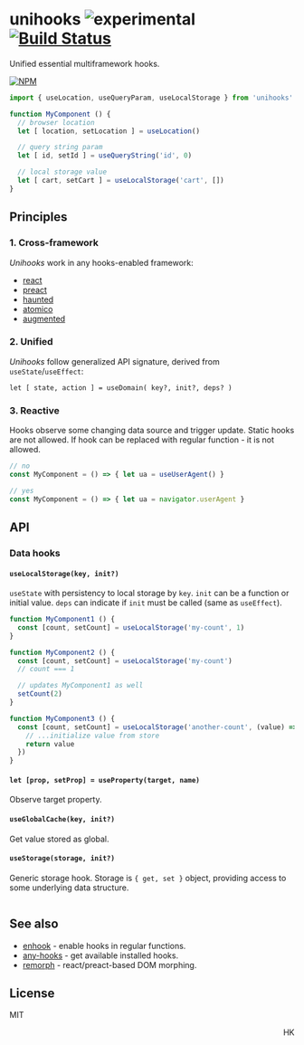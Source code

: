 # unihooks ![experimental](https://img.shields.io/badge/stability-experimental-yellow) [![Build Status](https://travis-ci.org/dy/unihooks.svg?branch=master)](https://travis-ci.org/dy/unihooks)

Unified essential multiframework hooks.

[![NPM](https://nodei.co/npm/unihooks.png?mini=true)](https://nodei.co/npm/unihooks/)

```js
import { useLocation, useQueryParam, useLocalStorage } from 'unihooks'

function MyComponent () {
  // browser location
  let [ location, setLocation ] = useLocation()

  // query string param
  let [ id, setId ] = useQueryString('id', 0)

  // local storage value
  let [ cart, setCart ] = useLocalStorage('cart', [])
}
```

## Principles

### 1. Cross-framework

_Unihooks_ work in any hooks-enabled framework:

* [react](https://ghub.io/react)
* [preact](https://ghub.io/preact)
* [haunted](https://ghub.io/haunted)
* [atomico](https://ghub.io/atomico)
* [augmented](https://ghub.io/augmented)

<!--
If target framework is known in advance, the corresponding entry can be used:

```js
// framework is detected automatically
import * as hook from 'unihooks'

// preact hooks
import * as hook from 'unihooks/preact'
```
-->

### 2. Unified

_Unihooks_ follow generalized API signature, derived from `useState`/`useEffect`:

<!-- / `useEffect` and Observable / Promise: -->

```
let [ state, action ] = useDomain( key?, init?, deps? )
```

<!-- let [ value, { error, closed, pending } ] = useCall( fn, deps? ) -->

### 3. Reactive

Hooks observe some changing data source and trigger update. Static hooks are not allowed. If hook can be replaced with regular function - it is not allowed.

```js
// no
const MyComponent = () => { let ua = useUserAgent() }

// yes
const MyComponent = () => { let ua = navigator.userAgent }
```


## API

<!--

### `let [state, setState] = useState(target|key?, init, deps?)`

`useState` extension with `target` or `key` first argument and `deps` the last argument. State can be identified, read and reinitialized that way.

```js
let [x, setX] = useState(element, null, [])

// depending on component props - reinit the state
let [value, setValue] = useState(() => props.x, [props.x])
```

Ref: [use-store](https://ghub.io/use-store)

-->

### Data hooks

#### `useLocalStorage(key, init?)`

`useState` with persistency to local storage by `key`.
`init` can be a function or initial value. `deps` can indicate if `init` must be called (same as `useEffect`).

```js
function MyComponent1 () {
  const [count, setCount] = useLocalStorage('my-count', 1)
}

function MyComponent2 () {
  const [count, setCount] = useLocalStorage('my-count')
  // count === 1

  // updates MyComponent1 as well
  setCount(2)
}

function MyComponent3 () {
  const [count, setCount] = useLocalStorage('another-count', (value) => {
    // ...initialize value from store
    return value
  })
}
```

#### `let [prop, setProp] = useProperty(target, name)`

Observe target property.

#### `useGlobalCache(key, init?)`

Get value stored as global.

#### `useStorage(storage, init?)`

Generic storage hook. Storage is `{ get, set }` object, providing access to some underlying data structure.

```js
```

<!--

#### `let [value, setValue] = useQueryParam(name, default|type)`

`useState` with persistency to query string. `default` value indicates data type to serialize. If default value doesn't exist, directly type can be passed.

```js
```

#### `let [values, setValues] = useQueryString()`

Query string object accessor.


#### `let [attr, setAttr] = useAttribute(element, name)`

Element attribute observer hook.

#### `let [data, setData] = useDataset(element, name)`

`dataset`/`data-*` observer hook.

#### `let [cls, setClass] = useClassName(element, name)`

`className` observer hook.

#### `let [values, setValues, isValid] = useForm(init, validation)`

Form values accessor hook.

#### `let [value, setValue, isValid] = useFormValue(name, init, validate)`

#### `let [response, send, isPending] = useRemote(url, method|options?)`

Remote source accessor, a generic AJAX calls hook.

```js
let [users, fetchUsers] = useRemote('/users', 'GET')
useEffect(fetchUsers, [id])

let [data, su]
```

#### `let [location, setLocation] = useLocation()`
#### `let [params, setRoute] = useRoute('user/:id')`

#### `let [e, dispatch] = useEvent(target|selector?, event)`

Events hook.

#### `let [cookie, setCookie] = useCookie(name)`


#### `let [ mutation, mutate ] = useMutations(selector|element)`

Append, prepend, remove, update etc.

#### `let [element, render] = useSelector(selector|element)`

#### `let [css, setCss] = useCSS(selector|element?, rule)`

#### `let [value] = useArguments()`

#### `let [message, send] = useThread(pid)`

#### `let [intersects] = useIntersection(elementA, elementB)`

#### `let [size, setSize] = useResize(element)`

#### `let [, startTransition, isPending] = useTransition()`

#### `let [ result, call ] = useFunction(() => {})`

#### `let [ result, call ] = useEffect(key?, () => {}, deps?)`

In some way, a gateway to other hooks, same as direct aspect `effect(() => {})`.
But if we follow convention, that's going to become `let [prevResult, call] = useEffect( () => {} | id ); call()`.
If we keep initial `useEffect(fn, deps)` signature, we may extend it to other aspects as `let result = useAction(id|fn, deps)`.
`useEffect` is an extension of the "current" flow, a branch.
`useTransition` is fork.
A possible trigger is - last `deps` argument. If passed - the `write` method is called instantly with the `deps` argument.

```js
useAction((...deps) => {}, deps)
useState(() => {}, deps)
```

-->


## See also

* [enhook](https://ghub.io/enhook) - enable hooks in regular functions.
* [any-hooks](https://ghub.io/any-hooks) - get available installed hooks.
* [remorph](https://ghub.io/remorph) - react/preact-based DOM morphing.

## License

MIT

<p align="right">HK</p>
